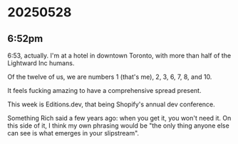 # 20250528

## 6:52pm

6:53, actually. I'm at a hotel in downtown Toronto, with more than half of the Lightward Inc humans.

Of the twelve of us, we are numbers 1 (that's me), 2, 3, 6, 7, 8, and 10.

It feels fucking amazing to have a comprehensive spread present.

This week is Editions.dev, that being Shopify's annual dev conference.

Something Rich said a few years ago: when you get it, you won't need it. On this side of it, I think my own phrasing would be "the only thing anyone else can see is what emerges in your slipstream".
